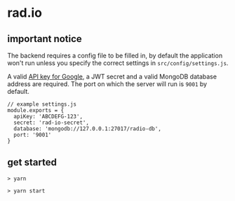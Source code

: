 # rad.io

## important notice
The backend requires a config file to be filled in, by default the application won't run unless you specify the correct settings in
`src/config/settings.js`.

A valid [API key for Google](https://console.developers.google.com/apis/dashboard), a JWT secret and a valid MongoDB database address are required. The port on which the server will run is `9001` by default.

```
// example settings.js
module.exports = {
  apiKey: 'ABCDEFG-123',
  secret: 'rad-io-secret',
  database: 'mongodb://127.0.0.1:27017/radio-db',
  port: '9001'
}
```

## get started
```
> yarn

> yarn start
```
